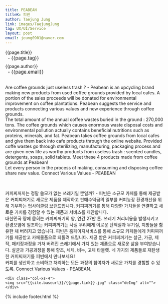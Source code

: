 ```yaml
---
title: PEABEAN
titleK: 피빈
author: Taejung Jung
link: images/TaejungJung
tag: UX/UI/Service
layout: post
email: jeung0901@naver.com
---	
```


<div class="container">

<div class="deDep">
{{page.title}}<br>
<p style="font-size:15px; margin:0px; padding:0px 0px 0px 8px; margin:0px 0px 8px 0px;">- {{page.tag}}</p>
{{page.author}}<br>
<p style="font-size:15px; margin:0px; padding:0px 0px 0px 8px;">- {{page.email}}</p>
</div>

<br>

<div class="det lato">



Are coffee grounds just useless trash ? - Peabean is an upcycling brand making new products from used coffee grounds provided by local cafes. A portion of the sales proceeds will be donated for environmental improvement on coffee plantations. Peabean suggests the service and products connecting various values and new experience through coffee grounds.
<br>
The total amount of the annual coffee wastes buried in the ground : 270,000 tons. The coffee grounds which causes enormous waste disposal costs and environmental pollution actually contains beneficial nutritions such as proteins, minerals, and fat.
Peabean takes coffee grounds from local cafes and give them back into cafe products through the online website. Provided coffe wastes go through sterilizing, manufacturing, packaging process and are given new life as worthy products from useless trash : scented candles, detergents, soaps, solid tablets. Meet these 4 products made from coffee grounds at Peabean! 
<br>
Let every person in the process of making, consuming and disposing coffee share new value.  Connect Various Values - PEABEAN



</div>

<br>

<div class="noto">

커피찌꺼끼는 정말 쓸모가 없는 쓰레기일 뿐일까? - 피빈은 소규모 카페를 통해 제공받은 커피찌꺼기로 새로운 제품을 제작하고 판매수익금의 일부를 커피농장 환경개선을 위해 기부하는 업사이클링 브랜드입니다. 커피찌꺼기를 통해 다양한 가치들을 연결하고 새로운 가치를 경험할 수 있는 제품과 서비스를 제안합니다.
<br>
대한민국 땅에 묻히는 커피찌꺼기의 양, 연간 27만 톤. 쓰레기 처리비용을 발생시키고 환경오염에 일조하는 커피찌꺼기는 사실 우리에게 이로운 단백질과 무기질, 지방들을 함유한 채 버려지고 있습니다. 피빈은 홈페이지서비스를 통해 소규모 카페들에게 커피찌꺼기를 제공받고 카페물품으로 되돌려 드립니다. 제공 받은 커피찌꺼기는 살균, 가공, 제작, 패키징과정을 거쳐 버려진 쓰레기에서 가치 있는 제품으로 새로운 삶을 부여받습니다. 살균과 가공과정을 통해 향초, 세제, 비누, 고체 타블렛. 네 가지의 제품들로 재탄생한 커피찌꺼기를 피빈에서 만나보세요! 
<br>
커피를 생산하고 소비하고 처리하는 모든 과정의 참여자가 새로운 가치를 경험할 수 있도록. Connect Various Values - PEABEAN.


</div>

<div class="row" class="imgcolor">
	
	<div class="col-xs-4">
	<img src="{{site.baseurl}}/{{page.link}}.jpg" class="deImg" alt=""></div>
	
</div>

	

</div> 

{% include footer.html %}